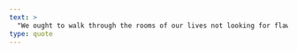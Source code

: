 ```yaml
---
text: >
  "We ought to walk through the rooms of our lives not looking for flaws, but looking for potential." - Ellen Goodman
type: quote
---
```


